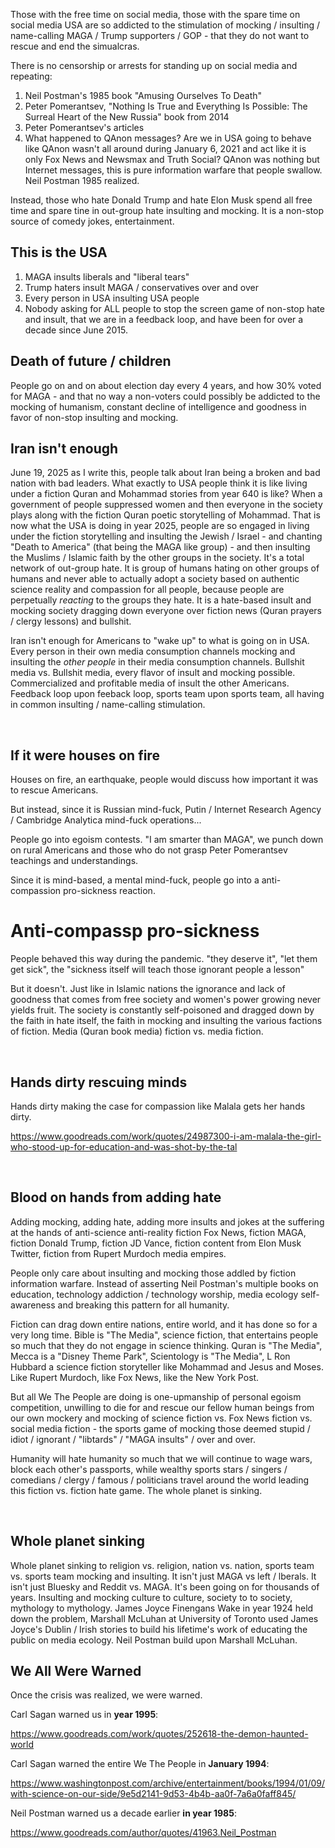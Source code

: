 Those with the free time on social media, those with the spare time on social media USA are so addicted to the stimulation of mocking / insulting / name-calling MAGA / Trump supporters / GOP - that they do not want to rescue and end the simualcras.

There is no censorship or arrests for standing up on social media and repeating:

1. Neil Postman's 1985 book "Amusing Ourselves To Death"
2. Peter Pomerantsev, "Nothing Is True and Everything Is Possible: The Surreal Heart of the New Russia" book from 2014
3. Peter Pomerantsev's articles
4. What happened to QAnon messages? Are we in USA going to behave like QAnon wasn't all around during January 6, 2021 and act like it is only Fox News and Newsmax and Truth Social? QAnon was nothing but Internet messages, this is pure information warfare that people swallow. Neil Postman 1985 realized.

Instead, those who hate Donald Trump and hate Elon Musk spend all free time and spare tine in out-group hate insulting and mocking. It is a non-stop source of comedy jokes, entertainment.

## This is the USA

1. MAGA insults liberals and "liberal tears"
2. Trump haters insult MAGA / conservatives over and over
3. Every person in USA insulting USA people
4. Nobody asking for ALL people to stop the screen game of non-stop hate and insult, that we are in a feedback loop, and have been for over a decade since June 2015.

## Death of future / children

People go on and on about election day every 4 years, and how 30% voted for MAGA - and that no way a non-voters could possibly be addicted to the mocking of humanism, constant decline of intelligence and goodness in favor of non-stop insulting and mocking.

## Iran isn't enough

June 19, 2025 as I write this, people talk about Iran being a broken and bad nation with bad leaders. What exactly to USA people think it is like living under a fiction Quran and Mohammad stories from year 640 is like? When a government of people suppressed women and then everyone in the society plays along with the fiction Quran poetic storytelling of Mohammad.  That is now what the USA is doing in year 2025, people are so engaged in living under the fiction storytelling and insulting the Jewish / Israel - and chanting "Death to America" (that being the MAGA like group) - and then insulting the Muslims / Islamic faith by the other groups in the society. It's a total network of out-group hate. It is group of humans hating on other groups of humans and never able to actually adopt a society based on authentic science reality and compassion for all people, because people are perpetually *reacting* to the groups they hate. It is a hate-based insult and mocking society dragging down everyone over fiction news (Quran prayers / clergy lessons) and bullshit.

Iran isn't enough for Americans to "wake up" to what is going on in USA. Every person in their own media consumption channels mocking and insulting the *other people* in their media consumption channels. Bullshit media vs. Bullshit media, every flavor of insult and mocking possible. Commercialized and profitable media of insult the other Americans. Feedback loop upon feeback loop, sports team upon sports team, all having in common insulting / name-calling stimulation.

&nbsp;

## If it were houses on fire

Houses on fire, an earthquake, people would discuss how important it was to rescue Americans.

But instead, since it is Russian mind-fuck, Putin / Internet Research Agency / Cambridge Analytica mind-fuck operations...

People go into egoism contests. "I am smarter than MAGA", we punch down on rural Americans and those who do not grasp Peter Pomerantsev teachings and understandings.

Since it is mind-based, a mental mind-fuck, people go into a anti-compassion pro-sickness reaction. 

# Anti-compassp pro-sickness

People behaved this way during the pandemic. "they deserve it", "let them get sick", the "sickness itself will teach those ignorant people a lesson"

But it doesn't. Just like in Islamic nations the ignorance and lack of goodness that comes from free society and women's power growing never yields fruit. The society is constantly self-poisoned and dragged down by the faith in hate itself, the faith in mocking and insulting the various factions of fiction. Media (Quran book media) fiction vs. media fiction.

&nbsp;

## Hands dirty rescuing minds

Hands dirty making the case for compassion like Malala gets her hands dirty.

https://www.goodreads.com/work/quotes/24987300-i-am-malala-the-girl-who-stood-up-for-education-and-was-shot-by-the-tal

&nbsp;

## Blood on hands from adding hate

Adding mocking, adding hate, adding more insults and jokes at the suffering at the hands of anti-science anti-reality fiction Fox News, fiction MAGA, fiction Donald Trump, fiction JD Vance, fiction content from Elon Musk Twitter, fiction from Rupert Murdoch media empires.

People only care about insulting and mocking those addled by fiction information warfare. Instead of asserting Neil Postman's multiple books on education, technology addiction / technology worship, media ecology self-awareness and breaking this pattern for all humanity.

Fiction can drag down entire nations, entire world, and it has done so for a very long time. Bible is "The Media", science fiction, that entertains people so much that they do not engage in science thinking. Quran is "The Media", Mecca is a "Disney Theme Park", Scientology is "The Media", L Ron Hubbard a science fiction storyteller like Mohammad and Jesus and Moses. Like Rupert Murdoch, like Fox News, like the New York Post.

But all We The People are doing is one-upmanship of personal egoism competition, unwilling to die for and rescue our fellow human beings from our own mockery and mocking of science fiction vs. Fox News fiction vs. social media fiction - the sports game of mocking those deemed stupid / idiot / ignorant / "libtards" / "MAGA insults" / over and over.

Humanity will hate humanity so much that we will continue to wage wars, block each other's passports, while wealthy sports stars / singers / comedians / clergy / famous / politicians travel around the world leading this fiction vs. fiction hate game. The whole planet is sinking.

&nbsp;

## Whole planet sinking

Whole planet sinking to religion vs. religion, nation vs. nation, sports team vs. sports team mocking and insulting. It isn't just MAGA vs left / lberals. It isn't just Bluesky and Reddit vs. MAGA. It's been going on for thousands of years. Insulting and mocking culture to culture, society to to society, mythology to mythology. James Joyce Finengans Wake in year 1924 held down the problem, Marshall McLuhan at University of Toronto used James Joyce's Dublin / Irish stories to build his lifetime's work of educating the public on media ecology. Neil Postman build upon Marshall McLuhan.

## We All Were Warned

Once the crisis was realized, we were warned.

Carl Sagan warned us in **year 1995**:   

https://www.goodreads.com/work/quotes/252618-the-demon-haunted-world

Carl Sagan warned the entire We The People in **January 1994**:

https://www.washingtonpost.com/archive/entertainment/books/1994/01/09/with-science-on-our-side/9e5d2141-9d53-4b4b-aa0f-7a6a0faff845/

Neil Postman warned us a decade earlier **in year 1985**:

https://www.goodreads.com/author/quotes/41963.Neil_Postman
